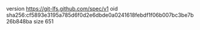 version https://git-lfs.github.com/spec/v1
oid sha256:cf5893e3195a785d6f0d2e6dbde0a0241618febdf1f06b007bc3be7b26b848ba
size 651
